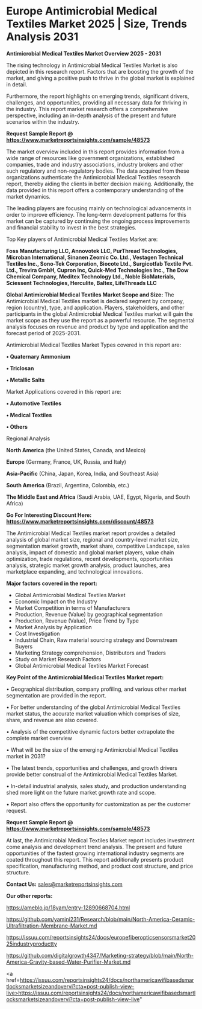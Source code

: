 # Europe Antimicrobial Medical Textiles Market 2025 | Size, Trends Analysis 2031

<Strong> Antimicrobial Medical Textiles Market Overview 2025 - 2031</strong>

The rising technology in Antimicrobial Medical Textiles Market is also depicted in this research report. Factors that are boosting the growth of the market, and giving a positive push to thrive in the global market is explained in detail.

Furthermore, the report highlights on emerging trends, significant drivers, challenges, and opportunities, providing all necessary data for thriving in the industry. This report market research offers a comprehensive perspective, including an in-depth analysis of the present and future scenarios within the industry.

<strong>Request Sample Report @ <a href=https://www.marketreportsinsights.com/sample/48573>https://www.marketreportsinsights.com/sample/48573</a></strong>

The market overview included in this report provides information from a wide range of resources like government organizations, established companies, trade and industry associations, industry brokers and other such regulatory and non-regulatory bodies. The data acquired from these organizations authenticate the Antimicrobial Medical Textiles research report, thereby aiding the clients in better decision making. Additionally, the data provided in this report offers a contemporary understanding of the market dynamics.

The leading players are focusing mainly on technological advancements in order to improve efficiency. The long-term development patterns for this market can be captured by continuing the ongoing process improvements and financial stability to invest in the best strategies.

Top Key players of Antimicrobial Medical Textiles Market are:

<strong>Foss Manufacturing LLC, Annovotek LLC, PurThread Technologies, Microban International, Sinanen Zeomic Co. Ltd., Vestagen Technical Textiles Inc., Sono-Tek Corporation, Biocote Ltd., Surgicotfab Textile Pvt. Ltd., Trevira GmbH, Cupron Inc, Quick-Med Technologies Inc., The Dow Chemical Company, Meditex Technology Ltd., Noble BioMaterials, Sciessent Technologies, Herculite, Baltex, LifeThreads LLC</strong>

<strong><b>Global Antimicrobial Medical Textiles Market Scope and Size:</b></strong>
The Antimicrobial Medical Textiles market is declared segment by company, region (country), type, and application. Players, stakeholders, and other participants in the global Antimicrobial Medical Textiles market will gain the market scope as they use the report as a powerful resource. The segmental analysis focuses on revenue and product by type and application and the forecast period of 2025-2031.

Antimicrobial Medical Textiles Market Types covered in this report are:

<strong>•  Quaternary Ammonium

•  Triclosan

•  Metallic Salts</strong>

Market Applications covered in this report are:

<strong>•  Automotive Textiles

•  Medical Textiles

•  Others</strong> 

Regional Analysis

<strong>North America</strong> (the United States, Canada, and Mexico)

<strong>Europe</strong> (Germany, France, UK, Russia, and Italy)

<strong>Asia-Pacific</strong> (China, Japan, Korea, India, and Southeast Asia)

<strong>South America</strong> (Brazil, Argentina, Colombia, etc.)

<strong>The Middle East and Africa</strong> (Saudi Arabia, UAE, Egypt, Nigeria, and South Africa)

<strong>Go For Interesting Discount Here: <a href=https://www.marketreportsinsights.com/discount/48573>https://www.marketreportsinsights.com/discount/48573</a></strong>

The Antimicrobial Medical Textiles market report provides a detailed analysis of global market size, regional and country-level market size, segmentation market growth, market share, competitive Landscape, sales analysis, impact of domestic and global market players, value chain optimization, trade regulations, recent developments, opportunities analysis, strategic market growth analysis, product launches, area marketplace expanding, and technological innovations.

<strong><b>Major factors covered in the report:</b></strong>
<ul>
  <li>Global Antimicrobial Medical Textiles Market </li>
  <li>Economic Impact on the Industry</li>
  <li>Market Competition in terms of Manufacturers</li>
  <li>Production, Revenue (Value) by geographical segmentation</li>
  <li>Production, Revenue (Value), Price Trend by Type</li>
  <li>Market Analysis by Application</li>
  <li>Cost Investigation</li>
  <li>Industrial Chain, Raw material sourcing strategy and Downstream Buyers</li>
  <li>Marketing Strategy comprehension, Distributors and Traders</li>
  <li>Study on Market Research Factors</li>
  <li>Global Antimicrobial Medical Textiles Market Forecast</li>
</ul>

<strong><b>Key Point of the Antimicrobial Medical Textiles Market report:</b></strong>

• Geographical distribution, company profiling, and various other market segmentation are provided in the report.

• For better understanding of the global Antimicrobial Medical Textiles market status, the accurate market valuation which comprises of size, share, and revenue are also covered.

• Analysis of the competitive dynamic factors better extrapolate the complete market overview

• What will be the size of the emerging Antimicrobial Medical Textiles market in 2031?

• The latest trends, opportunities and challenges, and growth drivers provide better construal of the Antimicrobial Medical Textiles Market.

• In-detail industrial analysis, sales study, and production understanding shed more light on the future market growth rate and scope.

• Report also offers the opportunity for customization as per the customer request.

<strong>Request Sample Report @ <a href=https://www.marketreportsinsights.com/sample/48573>https://www.marketreportsinsights.com/sample/48573</a></strong>

At last, the Antimicrobial Medical Textiles Market report includes investment come analysis and development trend analysis. The present and future opportunities of the fastest growing international industry segments are coated throughout this report. This report additionally presents product specification, manufacturing method, and product cost structure, and price structure.

<strong>Contact Us:</strong>
sales@marketreportsinsights.com

<strong>Our other reports:</strong>

<a href=https://ameblo.jp/18yam/entry-12890668704.html>https://ameblo.jp/18yam/entry-12890668704.html</a>

<a href=https://github.com/yamini231/Research/blob/main/North-America-Ceramic-Ultrafiltration-Membrane-Market.md>https://github.com/yamini231/Research/blob/main/North-America-Ceramic-Ultrafiltration-Membrane-Market.md</a>

<a href=https://issuu.com/reportsinsights24/docs/europefiberopticsensorsmarket2025industryproductty>https://issuu.com/reportsinsights24/docs/europefiberopticsensorsmarket2025industryproductty</a>

<a href=https://github.com/digitalgrowth4347/Marketing-strategy/blob/main/North-America-Gravity-based-Water-Purifier-Market.md>https://github.com/digitalgrowth4347/Marketing-strategy/blob/main/North-America-Gravity-based-Water-Purifier-Market.md</a>

<a href=https://issuu.com/reportsinsights24/docs/northamericawifibasedsmartlocksmarketsizeandovervi?cta=post-publish-view-live>https://issuu.com/reportsinsights24/docs/northamericawifibasedsmartlocksmarketsizeandovervi?cta=post-publish-view-live</a>"
